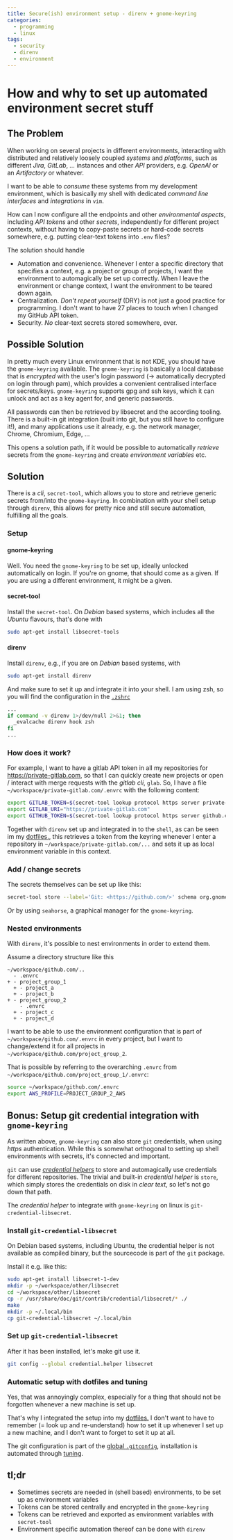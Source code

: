 ```yaml
---
title: Secure(ish) environment setup - direnv + gnome-keyring
categories:
  - programming
  - linux
tags:
  - security
  - direnv
  - environment
---
```


# How and why to set up automated environment secret stuff

## The Problem

When working on several projects in different environments, interacting with
distributed and relatively loosely coupled _systems_ and _platforms_, such as
different _Jira_, _GitLab_, _..._ instances and other _API_ providers, e.g.
_OpenAI_ or an _Artifactory_ or whatever.

I want to be able to _consume_ these systems from my development environment,
which is basically my shell with dedicated _command line interfaces_ and
_integrations_ in `vim`.

How can I now configure all the endpoints and other _environmental aspects_,
including _API tokens_ and other _secrets_, independently for different project
contexts, without having to copy-paste secrets or hard-code secrets somewhere,
e.g. putting clear-text tokens into `.env` files?

The solution should handle

- Automation and convenience. Whenever I enter a specific directory that
  specifies a context, e.g. a project or group of projects, I want the
  environment to automagically be set up correctly. When I leave the
  environment or change context, I want the environment to be teared down
  again.
- Centralization. _Don't repeat yourself_ (DRY) is not just a good practice for
  programming. I don't want to have 27 places to touch when I changed my GitHub
  API token.
- Security. _No_ clear-text secrets stored somewhere, ever.

## Possible Solution

In pretty much every Linux environment that is not KDE, you should have the
`gnome-keyring` available. The `gnome-keyring` is basically a local database
that is _encrypted_ with the user's login password (-> automatically decrypted
on login through pam), which provides a convenient centralised interface for
secrets/keys. `gnome-keyring` supports gpg and ssh keys, which it can unlock
and act as a key agent for, and generic passwords.

All passwords can then be retrieved by libsecret and the according tooling.
There is a built-in git integration (built into git, but you still have to
configure it!), and many applications use it already, e.g. the network manager,
Chrome, Chromium, Edge, ...

This opens a solution path, if it would be possible to automatically _retrieve_
secrets from the `gnome-keyring` and create _environment variables_ etc.

## Solution

There is a _cli_, `secret-tool`, which allows you to store and retrieve generic
secrets from/into the `gnome-keyring`. In combination with your shell setup
through `direnv`, this allows for pretty nice and still secure automation,
fulfilling all the goals.

### Setup

#### gnome-keyring

Well. You need the `gnome-keyring` to be set up, ideally unlocked automatically
on login. If you're on gnome, that should come as a given. If you are using a
different environment, it might be a given.

#### secret-tool

Install the `secret-tool`. On _Debian_ based systems, which includes all the
_Ubuntu_ flavours, that's done with

```bash
sudo apt-get install libsecret-tools
```

#### direnv

Install `direnv`, e.g., if you are on _Debian_ based systems, with

```bash
sudo apt-get install direnv
```

And make sure to set it up and integrate it into your shell.
I am using zsh, so you will find the configuration in the [`.zshrc`](https://github.com/gierdo/dotfiles/blob/c8877582a3f8fce10e5c78f4e9dc70b8e6a6e9fc/.zshrc#L148)

```zsh
...
if command -v direnv 1>/dev/null 2>&1; then
  _evalcache direnv hook zsh
fi
...
```

### How does it work?

For example, I want to have a gitlab API token in all my repositories for
<https://private-gitlab.com>, so that I can quickly create new projects or open
/ interact with merge requests with the _gitlab cli_, `glab`. So, I have a file
`~/workspace/private-gitlab.com/.envrc` with the following content:

```bash
export GITLAB_TOKEN=$(secret-tool lookup protocol https server private-gitlab.com user <bob@secret.com>)
export GITLAB_URI="https://private-gitlab.com"
export GITHUB_TOKEN=$(secret-tool lookup protocol https server github.com user <dominik.gierlach@gmail.com>)
```

Together with `direnv` set up and integrated in to the `shell`, as can be seen
im my [dotfiles.](https://github.com/gierdo/dotfiles), this retrieves a token
from the keyring whenever I enter a repository in
`~/workspace/private-gitlab.com/...` and sets it up as local environment
variable in this context.

### Add / change secrets

The secrets themselves can be set up like this:

```bash
secret-tool store --label='Git: <https://github.com/>' schema org.gnome.keyring.NetworkPassword protocol https user <dominik.gierlach@gmail.com> server github.com
```

Or by using `seahorse`, a graphical manager for the `gnome-keyring`.

### Nested environments

With `direnv`, it's possible to nest environments in order to extend them.

Assume a directory structure like this

```text
~/workspace/github.com/..
  - .envrc
+ - project_group_1
  + - project_a
  + - project_b
+ - project_group_2
    - .envrc
  + - project_c
  + - project_d
```

I want to be able to use the environment configuration that is part of
`~/workspace/github.com/.envrc` in every project, but I want to change/extend it
for all projects in `~/workspace/github.com/project_group_2`.

That is possible by referring to the overarching `.envrc` from
`~/workspace/github.com/project_group_1/.envrc`:

```bash
source ~/workspace/github.com/.envrc
export AWS_PROFILE=PROJECT_GROUP_2_AWS
```

## Bonus: Setup git credential integration with `gnome-keyring`

As written above, `gnome-keyring` can also store `git` credentials, when using
_https_ authentication. While this is somewhat orthogonal to setting up shell
environments with secrets, it's connected and important.

`git` can use [_credential helpers_](https://git-scm.com/docs/gitcredentials)
to store and automagically use credentials for different repositories. The
trivial and built-in _credential helper_ is `store`, which simply stores the
credentials on disk in _clear text_, so let's not go down that path.

The _credential helper_ to integrate with `gnome-keyring` on linux is
`git-credential-libsecret`.

### Install `git-credential-libsecret`

On Debian based systems, including Ubuntu, the credential helper is not
available as compiled binary, but the sourcecode is part of the `git` package.

Install it e.g. like this:

```bash
sudo apt-get install libsecret-1-dev
mkdir -p ~/workspace/other/libsecret
cd ~/workspace/other/libsecret
cp -r /usr/share/doc/git/contrib/credential/libsecret/* ./
make
mkdir -p ~/.local/bin
cp git-credential-libsecret ~/.local/bin
```

### Set up `git-credential-libsecret`

After it has been installed, let's make git use it.

```bash
git config --global credential.helper libsecret
```

### Automatic setup with dotfiles and tuning

Yes, that was annoyingly complex, especially for a thing that should not be
forgotten whenever a new machine is set up.

That's why I integrated the setup into my
[dotfiles.](https://github.com/gierdo/dotfiles)
I don't want to have to remember (= look up and re-understand) how to set it up
whenever I set up a new machine, and I don't want to forget to set it up at
all.

The git configuration is part of the [global
`.gitconfig`](https://github.com/gierdo/dotfiles/blob/c8877582a3f8fce10e5c78f4e9dc70b8e6a6e9fc/.gitconfig#L31),
installation is automated through
[tuning](https://github.com/gierdo/dotfiles/blob/c8877582a3f8fce10e5c78f4e9dc70b8e6a6e9fc/tuning/programs.toml#L175).

## tl;dr

- Sometimes secrets are needed in (shell based) environments, to be set up as
  environment variables
- Tokens can be stored centrally and encrypted in the `gnome-keyring`
- Tokens can be retrieved and exported as environment variables with
  `secret-tool`
- Environment specific automation thereof can be done with `direnv`
